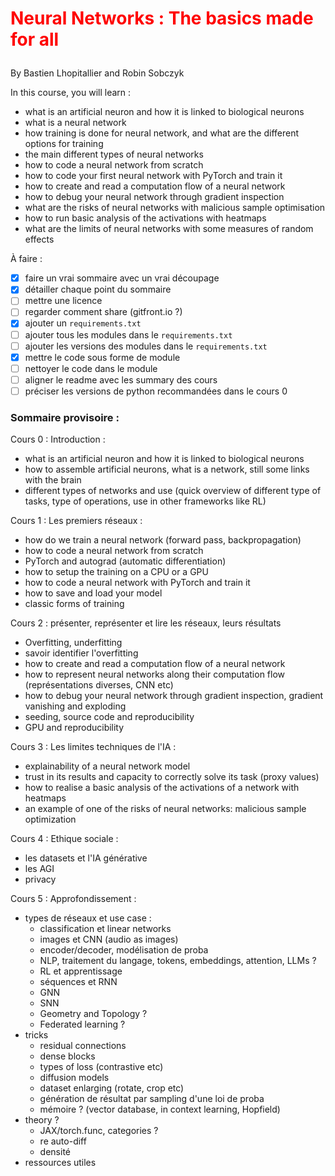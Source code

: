 # <p style="color:red">Neural Networks : The basics made for all</p>
By Bastien Lhopitallier and Robin Sobczyk

In this course, you will learn :
- what is an artificial neuron and how it is linked to biological neurons
- what is a neural network
- how training is done for neural network, and what are the different options for training
- the main different types of neural networks
- how to code a neural network from scratch
- how to code your first neural network with PyTorch and train it
- how to create and read a computation flow of a neural network
- how to debug your neural network through gradient inspection
- what are the risks of neural networks with malicious sample optimisation
- how to run basic analysis of the activations with heatmaps
- what are the limits of neural networks with some measures of random effects

À faire :
- [x] faire un vrai sommaire avec un vrai découpage
- [x] détailler chaque point du sommaire
- [ ] mettre une licence
- [ ] regarder comment share (gitfront.io ?)
- [x] ajouter un `requirements.txt`
- [ ] ajouter tous les modules dans le `requirements.txt`
- [ ] ajouter les versions des modules dans le `requirements.txt`
- [x] mettre le code sous forme de module
- [ ] nettoyer le code dans le module
- [ ] aligner le readme avec les summary des cours
- [ ] préciser les versions de python recommandées dans le cours 0

### Sommaire provisoire :  
Cours 0 : Introduction :
- what is an artificial neuron and how it is linked to biological neurons
- how to assemble artificial neurons, what is a network, still some links with the brain
- different types of networks and use (quick overview of different type of tasks, type of operations, use in other frameworks like RL)

Cours 1 : Les premiers réseaux :
- how do we train a neural network (forward pass, backpropagation)
- how to code a neural network from scratch
- PyTorch and autograd (automatic differentiation)
- how to setup the training on a CPU or a GPU
- how to code a neural network with PyTorch and train it
- how to save and load your model
- classic forms of training

Cours 2 : présenter, représenter et lire les réseaux, leurs résultats
- Overfitting, underfitting
- savoir identifier l'overfitting
- how to create and read a computation flow of a neural network
- how to represent neural networks along their computation flow (représentations diverses, CNN etc)
- how to debug your neural network through gradient inspection, gradient vanishing and exploding
- seeding, source code and reproducibility
- GPU and reproducibility

Cours 3 : Les limites techniques de l'IA :
- explainability of a neural network model
- trust in its results and capacity to correctly solve its task (proxy values)
- how to realise a basic analysis of the activations of a network with heatmaps
- an example of one of the risks of neural networks: malicious sample optimization

Cours 4 : Ethique sociale :
- les datasets et l'IA générative
- les AGI
- privacy

Cours 5 : Approfondissement :
- types de réseaux et use case :
  - classification et linear networks
  - images et CNN (audio as images)
  - encoder/decoder, modélisation de proba
  - NLP, traitement du langage, tokens, embeddings, attention, LLMs ?
  - RL et apprentissage
  - séquences et RNN
  - GNN
  - SNN
  - Geometry and Topology ?
  - Federated learning ?
- tricks
  - residual connections
  - dense blocks
  - types of loss (contrastive etc)
  - diffusion models
  - dataset enlarging (rotate, crop etc)
  - génération de résultat par sampling d'une loi de proba
  - mémoire ? (vector database, in context learning, Hopfield)
- theory ?
  - JAX/torch.func, categories ?
  - re auto-diff
  - densité
- ressources utiles